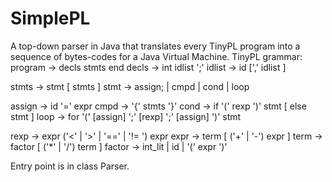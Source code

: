 # SimplePL
A top-down parser in Java that translates every TinyPL program into a sequence of bytes-codes for a Java Virtual Machine.
TinyPL grammar:
program -> decls stmts end
decls ->  int idlist ';'
idlist -> id [',' idlist ]

stmts -> stmt [ stmts ]
stmt -> assign; | cmpd | cond | loop

assign -> id '=' expr
cmpd -> '{' stmts '}'
cond -> if '(' rexp ')' stmt [ else stmt ]
loop -> for '(' [assign] ';' [rexp] ';' [assign] ')' stmt

rexp -> expr ('<' | '>' | '==' | '!= ') expr
expr -> term  [ ('+' | '-') expr ]
term -> factor [ ('*' | '/') term ]
factor -> int_lit | id | '(' expr ')'

Entry point is in class Parser.
